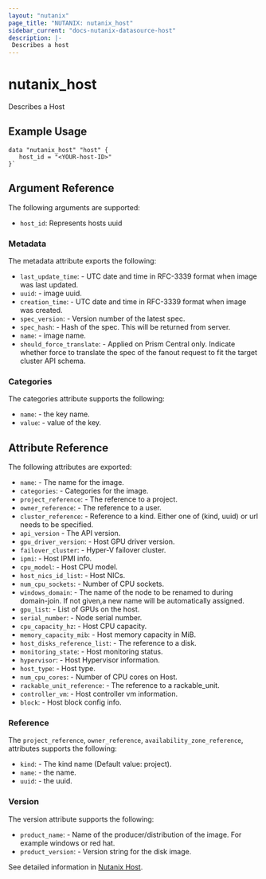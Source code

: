 ```yaml
---
layout: "nutanix"
page_title: "NUTANIX: nutanix_host"
sidebar_current: "docs-nutanix-datasource-host"
description: |-
 Describes a host
---
```


# nutanix_host

Describes a Host

## Example Usage

```hcl
data "nutanix_host" "host" {
   host_id = "<YOUR-host-ID>"
}`
```

## Argument Reference

The following arguments are supported:

* `host_id`: Represents hosts uuid

### Metadata

The metadata attribute exports the following:

* `last_update_time`: - UTC date and time in RFC-3339 format when image was last updated.
* `uuid`: - image uuid.
* `creation_time`: - UTC date and time in RFC-3339 format when image was created.
* `spec_version`: - Version number of the latest spec.
* `spec_hash`: - Hash of the spec. This will be returned from server.
* `name`: - image name.
* `should_force_translate`: - Applied on Prism Central only. Indicate whether force to translate the spec of the fanout request to fit the target cluster API schema.

### Categories

The categories attribute supports the following:

* `name`: - the key name.
* `value`: - value of the key.

## Attribute Reference

The following attributes are exported:

* `name`: -  The name for the image.
* `categories`: - Categories for the image.
* `project_reference`: - The reference to a project.
* `owner_reference`: - The reference to a user.
* `cluster_reference`: - Reference to a kind. Either one of (kind, uuid) or url needs to be specified.
* `api_version` - The API version.
* `gpu_driver_version`: - Host GPU driver version.
* `failover_cluster`: - Hyper-V failover cluster.
* `ipmi`: - Host IPMI info.
* `cpu_model`: - Host CPU model.
* `host_nics_id_list`: - Host NICs.
* `num_cpu_sockets`: - Number of CPU sockets.
* `windows_domain`: - The name of the node to be renamed to during domain-join. If not given,a new name will be automatically assigned.
* `gpu_list`: - List of GPUs on the host.
* `serial_number`: - Node serial number.
* `cpu_capacity_hz`: - Host CPU capacity.
* `memory_capacity_mib`: - Host memory capacity in MiB.
* `host_disks_reference_list`: - The reference to a disk.
* `monitoring_state`: - Host monitoring status.
* `hypervisor`: - Host Hypervisor information.
* `host_type`: - Host type.
* `num_cpu_cores`: - Number of CPU cores on Host.
* `rackable_unit_reference`: - The reference to a rackable_unit.
* `controller_vm`: - Host controller vm information.
* `block`: - Host block config info.

### Reference

The `project_reference`, `owner_reference`, `availability_zone_reference`, attributes supports the following:

* `kind`: - The kind name (Default value: project).
* `name`: - the name.
* `uuid`: - the uuid.

### Version

The version attribute supports the following:

* `product_name`: - Name of the producer/distribution of the image. For example windows or red hat.
* `product_version`: - Version string for the disk image.

See detailed information in [Nutanix Host](https://www.nutanix.dev/api_references/prism-central-v3/#/5ef25d36e143a-get-a-existing-host).
